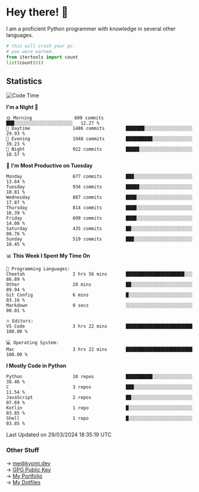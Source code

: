 # Hey there! 👋

I am a proficient Python programmer with knowledge in several other languages.

```py
# this will crash your pc.
# you were warned.
from itertools import count
list(count(0))
```

## Statistics
<!--START_SECTION:waka-->
![Code Time](http://img.shields.io/badge/Code%20Time-955%20hrs%2039%20mins-blue)

**I'm a Night 🦉** 

```text
🌞 Morning                609 commits         ███░░░░░░░░░░░░░░░░░░░░░░   12.27 % 
🌆 Daytime                1486 commits        ███████░░░░░░░░░░░░░░░░░░   29.93 % 
🌃 Evening                1948 commits        ██████████░░░░░░░░░░░░░░░   39.23 % 
🌙 Night                  922 commits         █████░░░░░░░░░░░░░░░░░░░░   18.57 % 
```
📅 **I'm Most Productive on Tuesday** 

```text
Monday                   677 commits         ███░░░░░░░░░░░░░░░░░░░░░░   13.64 % 
Tuesday                  934 commits         █████░░░░░░░░░░░░░░░░░░░░   18.81 % 
Wednesday                887 commits         ████░░░░░░░░░░░░░░░░░░░░░   17.87 % 
Thursday                 814 commits         ████░░░░░░░░░░░░░░░░░░░░░   16.39 % 
Friday                   699 commits         ████░░░░░░░░░░░░░░░░░░░░░   14.08 % 
Saturday                 435 commits         ██░░░░░░░░░░░░░░░░░░░░░░░   08.76 % 
Sunday                   519 commits         ███░░░░░░░░░░░░░░░░░░░░░░   10.45 % 
```


📊 **This Week I Spent My Time On** 

```text
💬 Programming Languages: 
Cheetah                  2 hrs 56 mins       ██████████████████████░░░   86.89 % 
Other                    20 mins             ██░░░░░░░░░░░░░░░░░░░░░░░   09.94 % 
Git Config               6 mins              █░░░░░░░░░░░░░░░░░░░░░░░░   03.16 % 
Markdown                 0 secs              ░░░░░░░░░░░░░░░░░░░░░░░░░   00.01 % 

🔥 Editors: 
VS Code                  3 hrs 22 mins       █████████████████████████   100.00 % 

💻 Operating System: 
Mac                      3 hrs 22 mins       █████████████████████████   100.00 % 
```

**I Mostly Code in Python** 

```text
Python                   10 repos            ██████████░░░░░░░░░░░░░░░   38.46 % 
C                        3 repos             ███░░░░░░░░░░░░░░░░░░░░░░   11.54 % 
JavaScript               2 repos             ██░░░░░░░░░░░░░░░░░░░░░░░   07.69 % 
Kotlin                   1 repo              █░░░░░░░░░░░░░░░░░░░░░░░░   03.85 % 
Shell                    1 repo              █░░░░░░░░░░░░░░░░░░░░░░░░   03.85 % 
```




 Last Updated on 29/03/2024 18:35:19 UTC
<!--END_SECTION:waka-->

### Other Stuff

→ [me@kyomi.dev](mailto:me@kyomi.dev)\
→ [GPG Public Key](https://github.com/bitterteriyaki.gpg)\
→ [My Portfolio](https://kyomi.dev)\
→ [My Dotfiles](https://github.com/bitterteriyaki/dotfiles)
